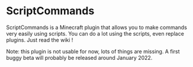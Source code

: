 # ScriptCommands
ScriptCommands is a Minecraft plugin that allows you to make commands very easily using scripts. You can do a lot using the scripts, even replace plugins. Just read the wiki !

Note: this plugin is not usable for now, lots of things are missing. A first buggy beta will probably be released around January 2022.
